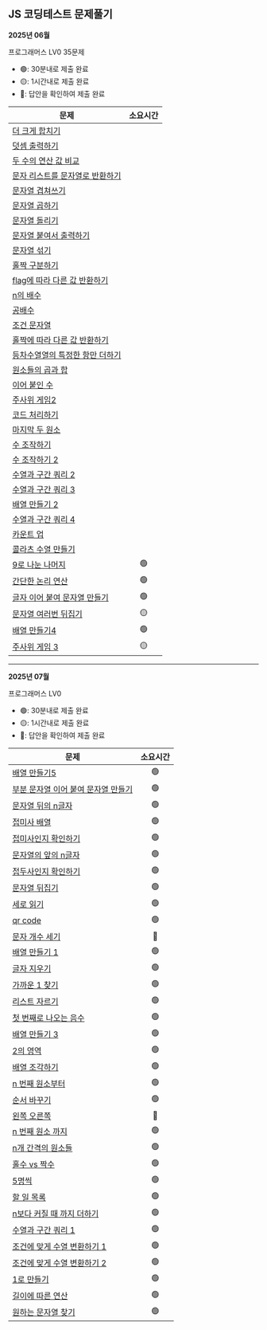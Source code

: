 ## JS 코딩테스트 문제풀기

**2025년 06월**

프로그래머스 LV0 35문제

- 🟢: 30분내로 제출 완료
- 🟡: 1시간내로 제출 완료
- 🔴: 답안을 확인하여 제출 완료

| 문제                                                                                                | 소요시간 |
| --------------------------------------------------------------------------------------------------- | :------: |
| [더 크게 합치기](https://school.programmers.co.kr/learn/courses/30/lessons/181939)                  |          |
| [덧셈 출력하기](https://school.programmers.co.kr/learn/courses/30/lessons/181947)                   |          |
| [두 수의 연산 값 비교](https://school.programmers.co.kr/learn/courses/30/lessons/181938)            |          |
| [문자 리스트를 문자열로 반환하기](https://school.programmers.co.kr/learn/courses/30/lessons/181941) |          |
| [문자열 겹쳐쓰기](https://school.programmers.co.kr/learn/courses/30/lessons/181943)                 |          |
| [문자열 곱하기](https://school.programmers.co.kr/learn/courses/30/lessons/181940)                   |          |
| [문자열 돌리기](https://school.programmers.co.kr/learn/courses/30/lessons/181945)                   |          |
| [문자열 붙여서 출력하기](https://school.programmers.co.kr/learn/courses/30/lessons/181946)          |          |
| [문자열 섞기](https://school.programmers.co.kr/learn/courses/30/lessons/181942)                     |          |
| [홀짝 구분하기](https://school.programmers.co.kr/learn/courses/30/lessons/181944)                   |          |
| [flag에 따라 다른 값 반환하기](https://school.programmers.co.kr/learn/courses/30/lessons/181933)    |          |
| [n의 배수](https://school.programmers.co.kr/learn/courses/30/lessons/181937)                        |          |
| [공배수](https://school.programmers.co.kr/learn/courses/30/lessons/181936)                          |          |
| [조건 문자열](https://school.programmers.co.kr/learn/courses/30/lessons/181934)                     |          |
| [홀짝에 따라 다른 값 반환하기](https://school.programmers.co.kr/learn/courses/30/lessons/181935)    |          |
| [등차수열열의 특정한 항만 더하기](https://school.programmers.co.kr/learn/courses/30/lessons/181931) |          |
| [원소들의 곱과 합](https://school.programmers.co.kr/learn/courses/30/lessons/181929)                |          |
| [이어 붙인 수](https://school.programmers.co.kr/learn/courses/30/lessons/181928)                    |          |
| [주사위 게임2](https://school.programmers.co.kr/learn/courses/30/lessons/181930)                    |          |
| [코드 처리하기](https://school.programmers.co.kr/learn/courses/30/lessons/181932)                   |          |
| [마지막 두 원소](https://school.programmers.co.kr/learn/courses/30/lessons/181927)                  |          |
| [수 조작하기](https://school.programmers.co.kr/learn/courses/30/lessons/181926)                     |          |
| [수 조작하기 2](https://school.programmers.co.kr/learn/courses/30/lessons/181925)                   |          |
| [수열과 구간 쿼리 2](https://school.programmers.co.kr/learn/courses/30/lessons/181923)              |          |
| [수열과 구간 쿼리 3](https://school.programmers.co.kr/learn/courses/30/lessons/181924)              |          |
| [배열 만들기 2](https://school.programmers.co.kr/learn/courses/30/lessons/181921)                   |          |
| [수열과 구간 쿼리 4](https://school.programmers.co.kr/learn/courses/30/lessons/181922)              |          |
| [카운트 업](https://school.programmers.co.kr/learn/courses/30/lessons/181920)                       |          |
| [콜라츠 수열 만들기](https://school.programmers.co.kr/learn/courses/30/lessons/181919)              |          |
| [9로 나눈 나머지](https://school.programmers.co.kr/learn/courses/30/lessons/181914)                 |    🟢    |
| [간단한 논리 연산](https://school.programmers.co.kr/learn/courses/30/lessons/181917)                |    🟢    |
| [글자 이어 붙여 문자열 만들기](https://school.programmers.co.kr/learn/courses/30/lessons/181915)    |    🟢    |
| [문자열 여러번 뒤집기](https://school.programmers.co.kr/learn/courses/30/lessons/181913)            |    🟡    |
| [배열 만들기4](https://school.programmers.co.kr/learn/courses/30/lessons/181918)                    |    🟢    |
| [주사위 게임 3](https://school.programmers.co.kr/learn/courses/30/lessons/181916)                   |    🟡    |

---

**2025년 07월**

프로그래머스 LV0

- 🟢: 30분내로 제출 완료
- 🟡: 1시간내로 제출 완료
- 🔴: 답안을 확인하여 제출 완료

| 문제                                                                                                    | 소요시간 |
| ------------------------------------------------------------------------------------------------------- | :------: |
| [배열 만들기5](https://school.programmers.co.kr/learn/courses/30/lessons/181912)                        |    🟢    |
| [부분 문자열 이어 붙여 문자열 만들기](https://school.programmers.co.kr/learn/courses/30/lessons/181911) |    🟢    |
| [문자열 뒤의 n글자](https://school.programmers.co.kr/learn/courses/30/lessons/181910)                   |    🟢    |
| [접미사 배열](https://school.programmers.co.kr/learn/courses/30/lessons/181909)                         |    🟢    |
| [접미사인지 확인하기](https://school.programmers.co.kr/learn/courses/30/lessons/181908)                 |    🟢    |
| [문자열의 앞의 n글자](https://school.programmers.co.kr/learn/courses/30/lessons/181907)                 |    🟢    |
| [접두사인지 확인하기](https://school.programmers.co.kr/learn/courses/30/lessons/181906)                 |    🟢    |
| [문자열 뒤집기](https://school.programmers.co.kr/learn/courses/30/lessons/181905)                       |    🟢    |
| [세로 읽기](https://school.programmers.co.kr/learn/courses/30/lessons/181904)                           |    🟢    |
| [qr code](https://school.programmers.co.kr/learn/courses/30/lessons/181903)                             |    🟢    |
| [문자 개수 세기](https://school.programmers.co.kr/learn/courses/30/lessons/181902)                      |    🔴    |
| [배열 만들기 1](https://school.programmers.co.kr/learn/courses/30/lessons/181901)                       |    🟢    |
| [글자 지우기](https://school.programmers.co.kr/learn/courses/30/lessons/181900)                         |    🟢    |
| [가까운 1 찾기](https://school.programmers.co.kr/learn/courses/30/lessons/181898)                       |    🟢    |
| [리스트 자르기](https://school.programmers.co.kr/learn/courses/30/lessons/181897)                       |    🟢    |
| [첫 번째로 나오는 음수](https://school.programmers.co.kr/learn/courses/30/lessons/181896)               |    🟢    |
| [배열 만들기 3](https://school.programmers.co.kr/learn/courses/30/lessons/181895)                       |    🟢    |
| [2의 영역](https://school.programmers.co.kr/learn/courses/30/lessons/181894)                            |    🟢    |
| [배열 조각하기](https://school.programmers.co.kr/learn/courses/30/lessons/181893)                       |    🟢    |
| [n 번째 원소부터](https://school.programmers.co.kr/learn/courses/30/lessons/181892)                     |    🟢    |
| [순서 바꾸기](https://school.programmers.co.kr/learn/courses/30/lessons/181891)                         |    🟢    |
| [왼쪽 오른쪽](https://school.programmers.co.kr/learn/courses/30/lessons/181890)                         |    🔴    |
| [n 번째 원소 까지](https://school.programmers.co.kr/learn/courses/30/lessons/181889)                    |    🟢    |
| [n개 간격의 원소들](https://school.programmers.co.kr/learn/courses/30/lessons/181888)                   |    🟢    |
| [홀수 vs 짝수](https://school.programmers.co.kr/learn/courses/30/lessons/181887)                        |    🟢    |
| [5명씩](https://school.programmers.co.kr/learn/courses/30/lessons/181886)                               |    🟢    |
| [할 일 목록](https://school.programmers.co.kr/learn/courses/30/lessons/181885)                          |    🟢    |
| [n보다 커질 때 까지 더하기](https://school.programmers.co.kr/learn/courses/30/lessons/181884)           |    🟢    |
| [수열과 구간 쿼리 1](https://school.programmers.co.kr/learn/courses/30/lessons/181883)                  |    🟢    |
| [조건에 맞게 수열 변환하기 1](https://school.programmers.co.kr/learn/courses/30/lessons/181882)         |    🟢    |
| [조건에 맞게 수열 변환하기 2](https://school.programmers.co.kr/learn/courses/30/lessons/181881)         |    🟢    |
| [1로 만들기](https://school.programmers.co.kr/learn/courses/30/lessons/181880)                          |    🟢    |
| [길이에 따른 연산](https://school.programmers.co.kr/learn/courses/30/lessons/181879)                    |    🟢    |
| [원하는 문자열 찾기](https://school.programmers.co.kr/learn/courses/30/lessons/181878)                  |    🟢    |
